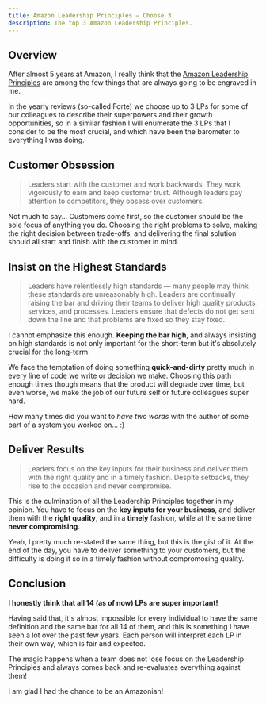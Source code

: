 ```yaml
---
title: Amazon Leadership Principles — Choose 3
description: The top 3 Amazon Leadership Principles.
---
```


## Overview

After almost 5 years at Amazon, I really think that the [Amazon Leadership Principles](https://www.amazon.jobs/en-gb/principles) are among the few things that are always going to be engraved in me.

In the yearly reviews (so-called Forte) we choose up to 3 LPs for some of our colleagues to describe their superpowers and their growth opportunities, so in a similar fashion I will enumerate the 3 LPs that I consider to be the most crucial, and which have been the barometer to everything I was doing.

## Customer Obsession

>Leaders start with the customer and work backwards. They work vigorously to earn and keep customer trust. Although leaders pay attention to competitors, they obsess over customers.

Not much to say... Customers come first, so the customer should be the sole focus of anything you do. Choosing the right problems to solve, making the right decision between trade-offs, and delivering the final solution should all start and finish with the customer in mind.

## Insist on the Highest Standards

>Leaders have relentlessly high standards — many people may think these standards are unreasonably high. Leaders are continually raising the bar and driving their teams to deliver high quality products, services, and processes. Leaders ensure that defects do not get sent down the line and that problems are fixed so they stay fixed.

I cannot emphasize this enough. **Keeping the bar high**, and always insisting on high standards is not only important for the short-term but it's absolutely crucial for the long-term.

We face the temptation of doing something **quick-and-dirty** pretty much in every line of code we write or decision we make. Choosing this path enough times though means that the product will degrade over time, but even worse, we make the job of our future self or future colleagues super hard.

How many times did you want to _have two words_ with the author of some part of a system you worked on... :)

## Deliver Results

>Leaders focus on the key inputs for their business and deliver them with the right quality and in a timely fashion. Despite setbacks, they rise to the occasion and never compromise.

This is the culmination of all the Leadership Principles together in my opinion. You have to focus on the **key inputs for your business**, and deliver them with the **right quality**, and in a **timely** fashion, while at the same time **never compromising**.

Yeah, I pretty much re-stated the same thing, but this is the gist of it. At the end of the day, you have to deliver something to your customers, but the difficulty is doing it so in a timely fashion without compromosing quality.

## Conclusion

**I honestly think that all 14 (as of now) LPs are super important!**

Having said that, it's almost impossible for every individual to have the same definition and the same bar for all 14 of them, and this is something I have seen a lot over the past few years. Each person will interpret each LP in their own way, which is fair and expected. 

The magic happens when a team does not lose focus on the Leadership Principles and always comes back and re-evaluates everything against them!

I am glad I had the chance to be an Amazonian!

